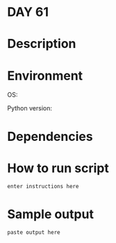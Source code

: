 
# DAY 61

# Description

# Environment
OS:

Python version:

# Dependencies

# How to run script
```
enter instructions here
```

# Sample output
```
paste output here
```

